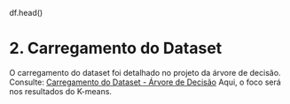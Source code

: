df.head()
# 2. Carregamento do Dataset

O carregamento do dataset foi detalhado no projeto da árvore de decisão. Consulte:
[Carregamento do Dataset - Árvore de Decisão](https://snowdutra.github.io/Machine-Learning/arvore_decisao/carregamento_dataset/)
Aqui, o foco será nos resultados do K-means.